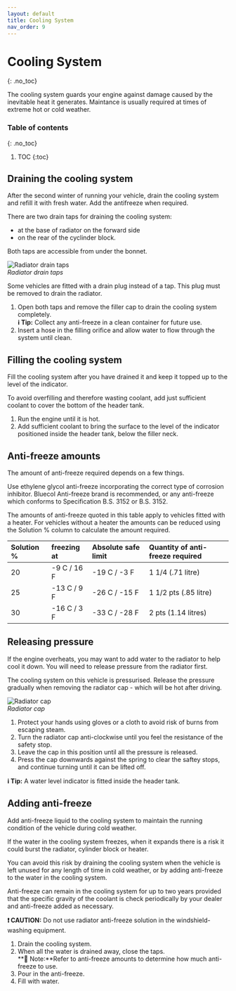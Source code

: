 ```yaml
---
layout: default
title: Cooling System
nav_order: 9
---
```


# Cooling System
{: .no_toc}

The cooling system guards your engine against damage caused by the inevitable heat it generates. Maintance is usually required at times of extreme hot or cold weather.

### Table of contents
{: .no_toc}

1. TOC
{:toc}

## Draining the cooling system

After the second winter of running your vehicle, drain the cooling system and refill it with fresh water. Add the antifreeze when required.

There are two drain taps for draining the cooling system:
- at the base of radiator on the forward side
- on the rear of the cyclinder block.

Both taps are accessible from under the bonnet.

![Radiator drain taps](/assets/images/DrainTap.png)  
*Radiator drain taps*

Some vehicles are fitted with a drain plug instead of a tap. This plug must be removed to drain the radiator.
1. Open both taps and remove the filler cap to drain the cooling system completely.  
**ℹ️ Tip:** Collect any anti-freeze in a clean container for future use.
2. Insert a hose in the filling orifice and allow water to flow through the system until clean.

## Filling the cooling system

Fill the cooling system after you have drained it and keep it topped up to the level of the indicator.

To avoid overfilling and therefore wasting coolant, add just sufficient coolant to cover the bottom of the header tank.
1. Run the engine until it is hot.
2. Add sufficient coolant to bring the surface to the level of the indicator positioned inside the header tank, below the filler neck.

## Anti-freeze amounts

The amount of anti-freeze required depends on a few things.

Use ethylene glycol anti-freeze incorporating the correct type of corrosion inhibitor. Bluecol Anti-freeze brand is recommended, or any anti-freeze which conforms to Specification B.S. 3152 or B.S. 3152.

The amounts of anti-freeze quoted in this table apply to vehicles fitted with a heater. For vehicles without a heater the amounts can be reduced using the Solution % column to calculate the amount required.

| Solution % | freezing at | Absolute safe limit | Quantity of anti-freeze required |
|:-----------|:------------|:--------------------|:---------------------------------|
| 20 | -9 C / 16 F | -19 C / -3 F | 1 1/4 (.71 litre) |
| 25 | -13 C / 9 F | -26 C / -15 F | 1 1/2 pts (.85 litre) |
| 30 | -16 C / 3 F | -33 C / -28 F | 2 pts (1.14 litres) |

## Releasing pressure

If the engine overheats, you may want to add water to the radiator to help cool it down. You will need to release pressure from the radiator first.

The cooling system on this vehicle is pressurised. Release the pressure gradually when removing the radiator cap - which will be hot after driving.

![Radiator cap](/assets/images/RadiatorCap.png)  
*Radiator cap*

1. Protect your hands using gloves or a cloth to avoid risk of burns from escaping steam.
2. Turn the radiator cap anti-clockwise until you feel the resistance of the safety stop.
3. Leave the cap in this position until all the pressure is released.
4. Press the cap downwards against the spring to clear the saftey stops, and continue turning until it can be lifted off.

**ℹ️ Tip:** A water level indicator is fitted inside the header tank.

## Adding anti-freeze

Add anti-freeze liquid to the cooling system to maintain the running condition of the vehicle during cold weather.

If the water in the cooling system freezes, when it expands there is a risk it could burst the radiator, cylinder block or heater.

You can avoid this risk by draining the cooling system when the vehicle is left unused for any length of time in cold weather, or by adding anti-freeze to the water in the cooling system.

Anti-freeze can remain in the cooling system for up to two years provided that the specific gravity of the coolant is check periodically by your dealer and anti-freeze added as necessary.

**❗️ CAUTION:** Do not use radiator anti-freeze solution in the windshield-washing equipment.

1. Drain the cooling system.
2. When all the water is drained away, close the taps.  
  **📝 Note:**Refer to anti-freeze amounts to determine how much anti-freeze to use.
3. Pour in the anti-freeze.
4. Fill with water.

